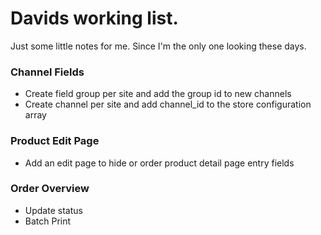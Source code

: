 # Davids working list. 

Just some little notes for me. Since I'm the only one looking these days. 

### Channel Fields

* Create field group per site and add the group id to new channels
* Create channel per site and add channel_id to the store configuration array

### Product Edit Page

* Add an edit page to hide or order product detail page entry fields
 
### Order Overview

* Update status
* Batch Print
